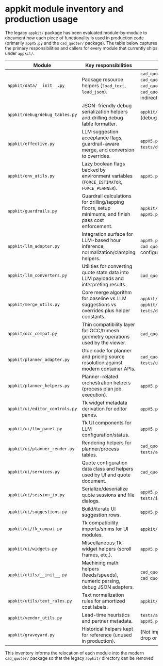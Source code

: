 # appkit module inventory and production usage

The legacy `appkit/` package has been evaluated module-by-module to document how each
piece of functionality is used in production code (primarily `appV5.py` and the
`cad_quoter/` package). The table below captures the primary responsibilities and
callers for every module that currently ships under `appkit/`.

| Module | Key responsibilities | Primary production consumers |
| --- | --- | --- |
| `appkit/data/__init__.py` | Package resource helpers (`load_text`, `load_json`). | `cad_quoter/domain_models/materials.py`, `cad_quoter/estimators/drilling.py`, `cad_quoter/material_density.py`, `cad_quoter/llm/__init__.py`, `appV5.py` (via indirect imports). |
| `appkit/debug/debug_tables.py` | JSON-friendly debug serialization helpers and drilling debug table formatter. | `appkit/utils.__init__` (re-export), `appV5.py` (debug table rendering). |
| `appkit/effective.py` | LLM suggestion acceptance flags, guardrail-aware merge, and conversion to overrides. | `appV5.py`, `cad_quoter/domain.py`, `tests/domain/test_effective_state.py`. |
| `appkit/env_utils.py` | Lazy boolean flags backed by environment variables (`FORCE_ESTIMATOR`, `FORCE_PLANNER`). | `appV5.py`, `appkit/planner_adapter.py`. |
| `appkit/guardrails.py` | Guardrail calculations for drilling/tapping floors, setup minimums, and finish pass cost enforcement. | `appkit/effective.py`, `appkit/merge_utils.py`, `appV5.py`. |
| `appkit/llm_adapter.py` | Integration surface for LLM-based hour inference, normalization/clamping helpers. | `appV5.py` (UI hook-up), `cad_quoter/app/llm_helpers.py` (delegate configuration). |
| `appkit/llm_converters.py` | Utilities for converting quote state data into LLM payloads and interpreting results. | `cad_quoter/domain.py` (lazy imports), `appV5.py`. |
| `appkit/merge_utils.py` | Core merge algorithm for baseline vs LLM suggestions vs overrides plus helper constants. | `appkit/effective.py`, `appkit/ui/suggestions.py`, `appV5.py`, `tests/domain/test_effective_state.py`. |
| `appkit/occ_compat.py` | Thin compatibility layer for OCC/trimesh geometry operations used by the viewer. | `cad_quoter/geometry/__init__.py`. |
| `appkit/planner_adapter.py` | Glue code for planner and pricing source resolution against modern container APIs. | `cad_quoter/app/quote_doc.py`, `appV5.py`, `tests/unit/test_pricing_source_resolution.py`. |
| `appkit/planner_helpers.py` | Planner-related orchestration helpers (process plan job execution). | `appV5.py`. |
| `appkit/ui/editor_controls.py` | Tk widget metadata derivation for editor panes. | `appV5.py`, `tests/test_editor_controls.py`. |
| `appkit/ui/llm_panel.py` | Tk UI components for LLM configuration/status. | `appV5.py`. |
| `appkit/ui/planner_render.py` | Rendering helpers for planner/process tables. | `cad_quoter/pricing/process_view.py`, `appV5.py`, `tests/app/test_planner_render.py`. |
| `appkit/ui/services.py` | Quote configuration data class and helpers used by UI and quote document. | `cad_quoter/app/quote_doc.py`, `appV5.py`. |
| `appkit/ui/session_io.py` | Serialize/deserialize quote sessions and file dialogs. | `appV5.py`, `tests/integration/test_app_smoke.py`. |
| `appkit/ui/suggestions.py` | Build/iterate UI suggestion rows. | `appV5.py`, `tests/unit/test_suggestion_rows.py`. |
| `appkit/ui/tk_compat.py` | Tk compatibility imports/shims for UI modules. | `appkit/ui/*`, `appV5.py`. |
| `appkit/ui/widgets.py` | Miscellaneous Tk widget helpers (scroll frames, etc.). | `appV5.py`. |
| `appkit/utils/__init__.py` | Machining math helpers (feeds/speeds), numeric parsing, debug JSON adapters. | `cad_quoter/app/chart_lines.py`, `cad_quoter/estimators/drilling.py`, `appV5.py`. |
| `appkit/utils/text_rules.py` | Text normalization rules for amortized cost labels. | `appkit/ui/planner_render.py`, `appV5.py`. |
| `appkit/vendor_utils.py` | Lead-time heuristics and partner metadata. | `tests/app/test_vendor_utils_lead_times.py`, `appV5.py`. |
| `appkit/graveyard.py` | Historical helpers kept for reference (unused in production). | (Not imported by production modules; safe to drop or archive.) |

This inventory informs the relocation of each module into the modern `cad_quoter/`
package so that the legacy `appkit/` directory can be removed.
